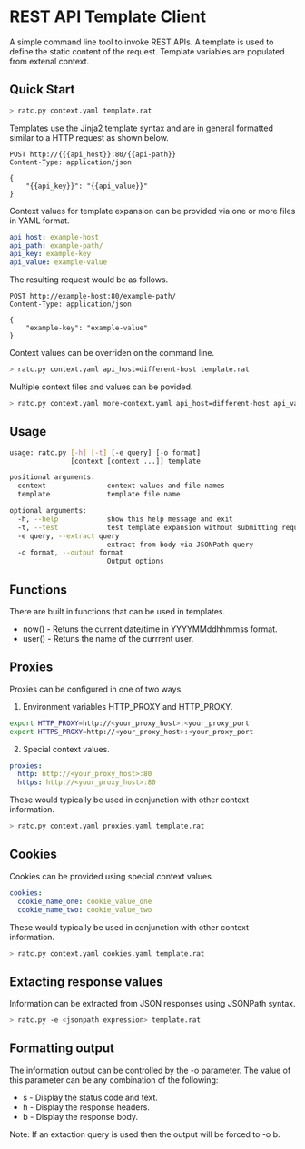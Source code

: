# REST API Template Client

A simple command line tool to invoke REST APIs.
A template is used to define the static content of the request.
Template variables are populated from extenal context.

## Quick Start

```bash
> ratc.py context.yaml template.rat
``` 

Templates use the Jinja2 template syntax and are in general formatted similar to a HTTP request as shown below.

```
POST http://{{{api_host}}:80/{{api-path}}
Content-Type: application/json

{
    "{{api_key}}": "{{api_value}}"
}
```

Context values for template expansion can be provided via one or more files in YAML format.

```yaml
api_host: example-host
api_path: example-path/
api_key: example-key
api_value: example-value
```

The resulting request would be as follows.

```jinja2
POST http://example-host:80/example-path/
Content-Type: application/json

{
    "example-key": "example-value"
}
```

Context values can be overriden on the command line.

```bash
> ratc.py context.yaml api_host=different-host template.rat
```

Multiple context files and values can be povided.

```bash
> ratc.py context.yaml more-context.yaml api_host=different-host api_value=different-value template.rat
```  

## Usage

```bash
usage: ratc.py [-h] [-t] [-e query] [-o format]
               [context [context ...]] template

positional arguments:
  context               context values and file names
  template              template file name

optional arguments:
  -h, --help            show this help message and exit
  -t, --test            test template expansion without submitting request
  -e query, --extract query
                        extract from body via JSONPath query
  -o format, --output format
                        Output options
```
## Functions

There are built in functions that can be used in templates.

- now() - Retuns the current date/time in YYYYMMddhhmmss format.
- user() - Retuns the name of the currrent user.  

## Proxies
Proxies can be configured in one of two ways.
1. Environment variables HTTP_PROXY and HTTP_PROXY.
```bash
export HTTP_PROXY=http://<your_proxy_host>:<your_proxy_port
export HTTPS_PROXY=http://<your_proxy_host>:<your_proxy_port
```
2. Special context values.
```yaml
proxies:
  http: http://<your_proxy_host>:80
  https: http://<your_proxy_host>:80
```
These would typically be used in conjunction with other context information.
```bash
> ratc.py context.yaml proxies.yaml template.rat
```

## Cookies
Cookies can be provided using special context values.
```yaml
cookies:
  cookie_name_one: cookie_value_one
  cookie_name_two: cookie_value_two
```
These would typically be used in conjunction with other context information.
```bash
> ratc.py context.yaml cookies.yaml template.rat
```

## Extacting response values
Information can be extracted from JSON responses using JSONPath syntax.
```bash
> ratc.py -e <jsonpath expression> template.rat
```

## Formatting output
The information output can be controlled by the -o parameter.
The value of this parameter can be any combination of the following:
- s - Display the status code and text.
- h - Display the response headers.
- b - Display the response body.

Note: If an extaction query is used then the output will be forced to -o b.

